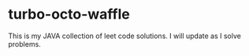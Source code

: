# turbo-octo-waffle
This is my JAVA collection of leet code solutions. 
I will update as I solve problems.
